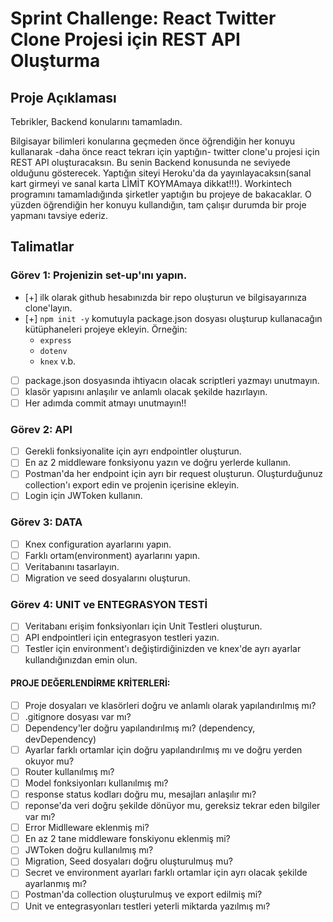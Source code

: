 # Sprint Challenge: React Twitter Clone Projesi için REST API Oluşturma

## Proje Açıklaması

Tebrikler, Backend konularını tamamladın.

Bilgisayar bilimleri konularına geçmeden önce öğrendiğin her konuyu kullanarak -daha önce react tekrarı için yaptığın- twitter clone'u projesi için REST API oluşturacaksın. Bu senin Backend konusunda ne seviyede olduğunu gösterecek.
Yaptığın siteyi Heroku'da da yayınlayacaksın(sanal kart girmeyi ve sanal karta LİMİT KOYMAmaya dikkat!!!).
Workintech programını tamamladığında şirketler yaptığın bu projeye de bakacaklar. O yüzden öğrendiğin her konuyu kullandığın, tam çalışır durumda bir proje yapmanı tavsiye ederiz.

## Talimatlar

### Görev 1: Projenizin set-up'ını yapın.

- [+] ilk olarak github hesabınızda bir repo oluşturun ve bilgisayarınıza clone'layın.
- [+] `npm init -y` komutuyla package.json dosyası oluşturup kullanacağın kütüphaneleri projeye ekleyin.
  Örneğin:
  - `express`
  - `dotenv`
  - `knex` v.b.
- [ ] package.json dosyasında ihtiyacın olacak scriptleri yazmayı unutmayın.
- [ ] klasör yapısını anlaşılır ve anlamlı olacak şekilde hazırlayın.
- [ ] Her adımda commit atmayı unutmayın!!

### Görev 2: API

- [ ] Gerekli fonksiyonalite için ayrı endpointler oluşturun.
- [ ] En az 2 middleware fonksiyonu yazın ve doğru yerlerde kullanın.
- [ ] Postman'da her endpoint için ayrı bir request oluşturun. Oluşturduğunuz collection'ı export edin ve projenin içerisine ekleyin.
- [ ] Login için JWToken kullanın.

### Görev 3: DATA

- [ ] Knex configuration ayarlarını yapın.
- [ ] Farklı ortam(environment) ayarlarını yapın.
- [ ] Veritabanını tasarlayın.
- [ ] Migration ve seed dosyalarını oluşturun.

### Görev 4: UNIT ve ENTEGRASYON TESTİ

- [ ] Veritabanı erişim fonksiyonları için Unit Testleri oluşturun.
- [ ] API endpointleri için entegrasyon testleri yazın.
- [ ] Testler için environment'ı değiştirdiğinizden ve knex'de ayrı ayarlar kullandığınızdan emin olun.

#### PROJE DEĞERLENDİRME KRİTERLERİ:

- [ ] Proje dosyaları ve klasörleri doğru ve anlamlı olarak yapılandırılmış mı?
- [ ] .gitignore dosyası var mı?
- [ ] Dependency'ler doğru yapılandırılmış mı? (dependency, devDependency)
- [ ] Ayarlar farklı ortamlar için doğru yapılandırılmış mı ve doğru yerden okuyor mu?
- [ ] Router kullanılmış mı?
- [ ] Model fonksiyonları kullanılmış mı?
- [ ] response status kodları doğru mu, mesajları anlaşılır mı?
- [ ] reponse'da veri doğru şekilde dönüyor mu, gereksiz tekrar eden bilgiler var mı?
- [ ] Error Midlleware eklenmiş mi?
- [ ] En az 2 tane middleware fonskiyonu eklenmiş mi?
- [ ] JWToken doğru kullanılmış mı?
- [ ] Migration, Seed dosyaları doğru oluşturulmuş mu?
- [ ] Secret ve environment ayarları farklı ortamlar için ayrı olacak şekilde ayarlanmış mı?
- [ ] Postman'da collection oluşturulmuş ve export edilmiş mi?
- [ ] Unit ve entegrasyonları testleri yeterli miktarda yazılmış mı?

